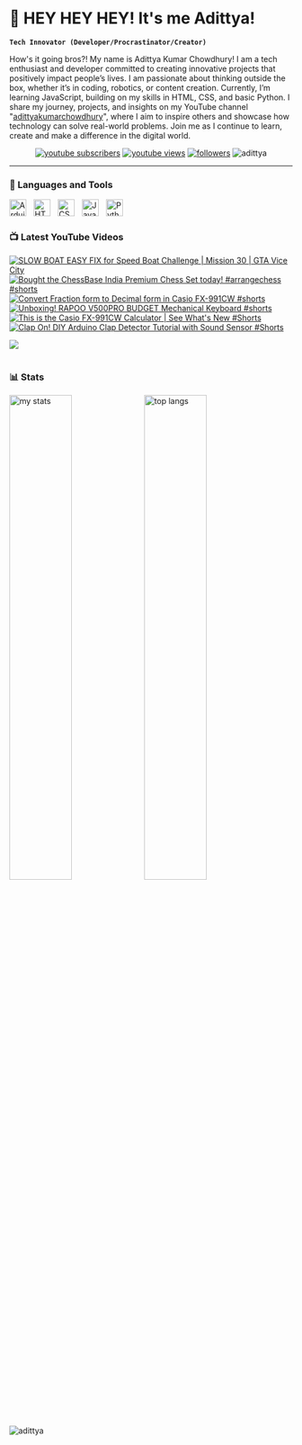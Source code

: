 # 👑 HEY HEY HEY! It's me Adittya!

**`Tech Innovator (Developer/Procrastinator/Creator)`**

How's it going bros?! My name is Adittya Kumar Chowdhury! I am a tech enthusiast and developer committed to creating innovative projects that positively impact people’s lives. I am passionate about thinking outside the box, whether it’s in coding, robotics, or content creation. Currently, I’m learning JavaScript, building on my skills in HTML, CSS, and basic Python. I share my journey, projects, and insights on my YouTube channel "[adittyakumarchowdhury][youtube]", where I aim to inspire others and showcase how technology can solve real-world problems. Join me as I continue to learn, create and make a difference in the digital world.

   <p align="center">
      <a href="https://www.youtube.com/channel/UCu68HfYtlcXFI7kNhnSdspA?sub_confirmation=1">
         <img alt="youtube subscribers" title="Subscribe to my YouTube channel" src="https://custom-icon-badges.demolab.com/youtube/channel/subscribers/UCu68HfYtlcXFI7kNhnSdspA?color=%23E05D44&label=SUBSCRIBE&logo=video&logoColor=white&style=for-the-badge&labelColor=CE4630"/></a> 
      <a href="https://www.youtube.com/c/adittyakumarchowdhury">
         <img alt="youtube views" title="YouTube views" src="https://custom-icon-badges.demolab.com/youtube/channel/views/UCu68HfYtlcXFI7kNhnSdspA?color=%23E1AD0E&logo=eye&logoColor=white&style=for-the-badge&labelColor=C79600"/></a> 
      <a href="https://github.com/TheAdittyaKumar?tab=followers">
         <img alt="followers" title="Follow me on Github" src="https://custom-icon-badges.demolab.com/github/followers/TheAdittyaKumar?color=236ad3&labelColor=1155ba&style=for-the-badge&logo=person-add&label=Follow&logoColor=white"/></a>
      <img src="https://komarev.com/ghpvc/?username=TheAdittyaKumar&label=Profile%20views&color=0e75b6&style=flat" alt="adittya" />
   </p>

---

### 🧰 Languages and Tools

<img align="left" alt="Arduino" width="30px" style="padding-right:10px;" src="https://cdn.jsdelivr.net/gh/devicons/devicon@latest/icons/arduino/arduino-original.svg"/>
<img align="left" alt="HTML" width="30px" style="padding-right:10px;" src="https://cdn.jsdelivr.net/gh/devicons/devicon/icons/html5/html5-plain.svg" />
<img align="left" alt="CSS" width="30px" style="padding-right:10px;" src="https://cdn.jsdelivr.net/gh/devicons/devicon/icons/css3/css3-plain.svg" />
<img align="left" alt="JavaScript" width="30px" style="padding-right:10px;" src="https://cdn.jsdelivr.net/gh/devicons/devicon/icons/javascript/javascript-plain.svg" />
<img align="left" alt="Python" width="30px" style="padding-right:10px;" src="https://cdn.jsdelivr.net/gh/devicons/devicon/icons/python/python-plain.svg" />
<br />

#

### 📺 Latest YouTube Videos

<!-- BEGIN YOUTUBE-CARDS -->
[![SLOW BOAT EASY FIX for Speed Boat Challenge | Mission 30 | GTA Vice City](https://ytcards.demolab.com/?id=j3GU_0G8yAU&title=SLOW+BOAT+EASY+FIX+for+Speed+Boat+Challenge+%7C+Mission+30+%7C+GTA+Vice+City&lang=en&timestamp=1717334715&background_color=%230d1117&title_color=%23ffffff&stats_color=%23dedede&max_title_lines=1&width=250&border_radius=5 "SLOW BOAT EASY FIX for Speed Boat Challenge | Mission 30 | GTA Vice City")](https://www.youtube.com/watch?v=j3GU_0G8yAU)
[![Bought the ChessBase India Premium Chess Set today! #arrangechess #shorts](https://ytcards.demolab.com/?id=KKIrupmodoc&title=Bought+the+ChessBase+India+Premium+Chess+Set+today%21+%23arrangechess+%23shorts&lang=en&timestamp=1716751704&background_color=%230d1117&title_color=%23ffffff&stats_color=%23dedede&max_title_lines=1&width=250&border_radius=5 "Bought the ChessBase India Premium Chess Set today! #arrangechess #shorts")](https://www.youtube.com/watch?v=KKIrupmodoc)
[![Convert Fraction form to Decimal form in Casio FX-991CW #shorts](https://ytcards.demolab.com/?id=ViO70jcGvb0&title=Convert+Fraction+form+to+Decimal+form+in+Casio+FX-991CW+%23shorts&lang=en&timestamp=1715638243&background_color=%230d1117&title_color=%23ffffff&stats_color=%23dedede&max_title_lines=1&width=250&border_radius=5 "Convert Fraction form to Decimal form in Casio FX-991CW #shorts")](https://www.youtube.com/watch?v=ViO70jcGvb0)
[![Unboxing! RAPOO V500PRO BUDGET Mechanical Keyboard #shorts](https://ytcards.demolab.com/?id=_DgRHZdY_ws&title=Unboxing%21+RAPOO+V500PRO+BUDGET+Mechanical+Keyboard+%23shorts&lang=en&timestamp=1715460290&background_color=%230d1117&title_color=%23ffffff&stats_color=%23dedede&max_title_lines=1&width=250&border_radius=5 "Unboxing! RAPOO V500PRO BUDGET Mechanical Keyboard #shorts")](https://www.youtube.com/watch?v=_DgRHZdY_ws)
[![This is the Casio FX-991CW Calculator | See What's New #Shorts](https://ytcards.demolab.com/?id=vcg4xQQ0h6Y&title=This+is+the+Casio+FX-991CW+Calculator+%7C+See+What%27s+New+%23Shorts&lang=en&timestamp=1715401233&background_color=%230d1117&title_color=%23ffffff&stats_color=%23dedede&max_title_lines=1&width=250&border_radius=5 "This is the Casio FX-991CW Calculator | See What's New #Shorts")](https://www.youtube.com/watch?v=vcg4xQQ0h6Y)
[![Clap On! DIY Arduino Clap Detector Tutorial with Sound Sensor #Shorts](https://ytcards.demolab.com/?id=gvMtPMz61Fw&title=Clap+On%21+DIY+Arduino+Clap+Detector+Tutorial+with+Sound+Sensor+%23Shorts&lang=en&timestamp=1712947346&background_color=%230d1117&title_color=%23ffffff&stats_color=%23dedede&max_title_lines=1&width=250&border_radius=5 "Clap On! DIY Arduino Clap Detector Tutorial with Sound Sensor #Shorts")](https://www.youtube.com/watch?v=gvMtPMz61Fw)
<!-- END YOUTUBE-CARDS -->

[<img src="https://custom-icon-badges.demolab.com/badge/-Subscribe%20For%20More-red?style=for-the-badge&logo=video&logoColor=white"/>](https://www.youtube.com/channel/UCu68HfYtlcXFI7kNhnSdspA?sub_confirmation=1)

#

### 📊 Stats

<img alt="my stats" align="left" width="47%" src="https://github-readme-stats.vercel.app/api?username=TheAdittyaKumar" />
<img alt="top langs" align="left" width="47%" src="https://github-readme-stats.vercel.app/api/top-langs/?username=TheAdittyaKumar&layout=compact" />
<p><img align="center" src="https://github-readme-streak-stats.herokuapp.com/?user=TheAdittyaKumar&" alt="adittya" /></p>

<!-- ![GitHub Streak](https://streak-stats.demolab.com?user=TheAdittyaKumar&theme=swift&border_radius=4.5) -->
#
<!--
<details>
 <summary><h3>👨‍💻 Adittya's Coding Journey</h3></summary>
   Hi, I’m Adittya Kumar Chowdhury. I’m focused on using technology to solve real problems and make a meaningful impact. Whether it’s developing affordable water purification systems or creating tools like the 'Eyewriter' to assist those with disabilities, I believe in approaching challenges with practical, innovative solutions.

I have had the privilege of having my work recognized on both national and international stages, but my real motivation comes from pushing boundaries and finding new ways to help others. Right now, I’m deepening my knowledge of JavaScript, building on my skills in Arduino, HTML, CSS, and Python, to keep developing projects that matter.

I also share my journey on YouTube, aiming to inspire others to think creatively and make a difference. If you’re interested in impactful tech, I would love to connect and explore what we can achieve together.
-->
[Portfolio?!]: https://theadittyakumar.github.io/
[Youtube]: https://www.youtube.com/@adittyakumarchowdhury
